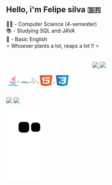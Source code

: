 ## Hello, i'm Felipe silva 🇧🇷

👨‍🎓 - Computer Science (4-semester) 
<br>📚 - Studying SQL and JAVA
<br>🧠 - Basic English
<br>⭐ Whoever plants a lot, reaps a lot !! ⭐

##
<div align="center">
  <a href="https://github.com/FelipeSilva-developer">
  <img height="150em" src="https://github-readme-stats.vercel.app/api?username=FelipeSilva-developer&show_icons=true&theme=dracula&include_all_commits=true&count_private=true"/>
  <img height="150em" src="https://github-readme-stats.vercel.app/api/top-langs/?username=FelipeSilva-developer&layout=compact&langs_count=7&theme=dracula"/>
</div>
<div style="display: inline_block"><br>
  <img align="center" alt="felipe-JAVA" height="30" width="40" src="https://github.com/devicons/devicon/blob/2ae2a900d2f041da66e950e4d48052658d850630/icons/java/java-original.svg">
  <img align="center" alt="felipe-SQL" height="30" width="40" src="https://github.com/devicons/devicon/blob/2ae2a900d2f041da66e950e4d48052658d850630/icons/mysql/mysql-original-wordmark.svg">
  <img align="center" alt="felipe-HTML" height="30" width="40" src="https://raw.githubusercontent.com/devicons/devicon/master/icons/html5/html5-original.svg">
  <img align="center" alt="felipe-CSS" height="30" width="40" src="https://raw.githubusercontent.com/devicons/devicon/master/icons/css3/css3-original.svg">
  </div>
  
  ##
  
  <div> 
  <a href = "mailto:Prolipe001@gmail.com"><img src="https://img.shields.io/badge/-Gmail-%23333?style=for-the-badge&logo=gmail&logoColor=white" target="_blank"></a>
  <a href = "https://www.linkedin.com/in/felipe-s-dev/" target="_blank"><img src="https://img.shields.io/badge/-LinkedIn-%230077B5?style=for-the-badge&logo=linkedin&logoColor=white" target="_blank"></a>  
  </div>
  
  ![Snake animation](https://github.com/FelipeSilva-developer/FelipeSilva/blob/output/github-contribution-grid-snake.svg)


